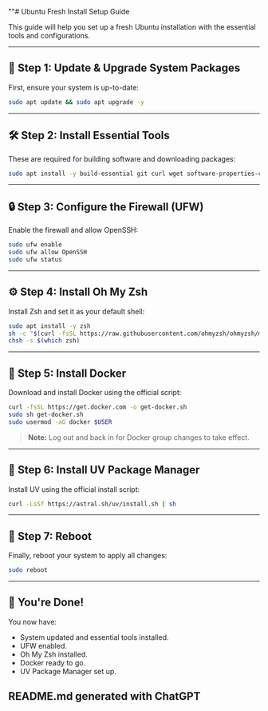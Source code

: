 ""# Ubuntu Fresh Install Setup Guide

This guide will help you set up a fresh Ubuntu installation with the essential tools and configurations.


---

## 📝 **Step 1: Update & Upgrade System Packages**

First, ensure your system is up-to-date:

```bash
sudo apt update && sudo apt upgrade -y
```

---

## 🛠️ **Step 2: Install Essential Tools**

These are required for building software and downloading packages:

```bash
sudo apt install -y build-essential git curl wget software-properties-common apt-transport-https ca-certificates gnupg lsb-release
```

---

## 🔒 **Step 3: Configure the Firewall (UFW)**

Enable the firewall and allow OpenSSH:

```bash
sudo ufw enable
sudo ufw allow OpenSSH
sudo ufw status
```

---

## ⚙️ **Step 4: Install Oh My Zsh**

Install Zsh and set it as your default shell:

```bash
sudo apt install -y zsh
sh -c "$(curl -fsSL https://raw.githubusercontent.com/ohmyzsh/ohmyzsh/master/tools/install.sh)"
chsh -s $(which zsh)
```

---

## 🐳 **Step 5: Install Docker**

Download and install Docker using the official script:

```bash
curl -fsSL https://get.docker.com -o get-docker.sh
sudo sh get-docker.sh
sudo usermod -aG docker $USER
```

> **Note:** Log out and back in for Docker group changes to take effect.

---

## 🚀 **Step 6: Install UV Package Manager**

Install UV using the official install script:

```bash
curl -LsSf https://astral.sh/uv/install.sh | sh
```

---

## 🔄 **Step 7: Reboot**

Finally, reboot your system to apply all changes:

```bash
sudo reboot
```

---

## 🎉 **You're Done!**

You now have:

* System updated and essential tools installed.
* UFW enabled.
* Oh My Zsh installed.
* Docker ready to go.
* UV Package Manager set up.

## README.md generated with ChatGPT
